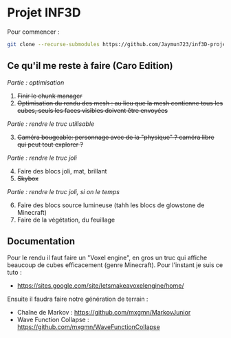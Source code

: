 # Projet INF3D

Pour commencer :
```sh
git clone --recurse-submodules https://github.com/Jaymun723/inf3D-project.git
```

## Ce qu'il me reste à faire (Caro Edition)

*Partie : optimisation*

1. ~~Finir le chunk manager~~
2. ~~Optimisation du rendu des mesh : au lieu que la mesh contienne tous les cubes, seuls les faces visibles doivent être envoyées~~

*Partie : rendre le truc utilisable*

3. ~~Caméra bougeable: personnage avec de la "physique" ? caméra libre qui peut tout explorer ?~~

*Partie : rendre le truc joli*

4. Faire des blocs joli, mat, brillant
5. ~~Skybox~~

*Partie : rendre le truc joli, si on le temps*

6. Faire des blocs source lumineuse (tahh les blocs de glowstone de Minecraft)
7. Faire de la végétation, du feuillage

## Documentation

Pour le rendu il faut faire un "Voxel engine", en gros un truc qui affiche beaucoup de cubes efficacement (genre Minecraft).
Pour l'instant je suis ce tuto :
- https://sites.google.com/site/letsmakeavoxelengine/home/

Ensuite il faudra faire notre génération de terrain :
- Chaîne de Markov : https://github.com/mxgmn/MarkovJunior
- Wave Function Collapse : https://github.com/mxgmn/WaveFunctionCollapse